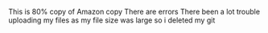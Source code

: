 This is 80% copy of Amazon copy 
There are errors
There been a lot trouble uploading my files as my file size was large so i deleted my git
